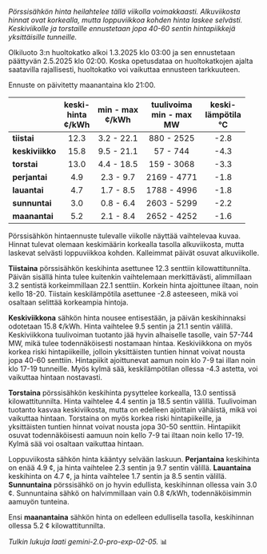 *Pörssisähkön hinta heilahtelee tällä viikolla voimakkaasti. Alkuviikosta hinnat ovat korkealla, mutta loppuviikkoa kohden hinta laskee selvästi. Keskiviikolle ja torstaille ennustetaan jopa 40-60 sentin hintapiikkejä yksittäisille tunneille.*


Olkiluoto 3:n huoltokatko alkoi 1.3.2025 klo 03:00 ja sen ennustetaan päättyvän 2.5.2025 klo 02:00. Koska opetusdataa on huoltokatkojen ajalta saatavilla rajallisesti, huoltokatko voi vaikuttaa ennusteen tarkkuuteen.

Ennuste on päivitetty maanantaina klo 21:00.

|   | keski-<br>hinta<br>¢/kWh | min - max<br>¢/kWh | tuulivoima<br>min - max<br>MW | keski-<br>lämpötila<br>°C |
|:-------------|:----------------:|:----------------:|:-------------:|:-------------:|
| **tiistai**     | 12.3 | 3.2 - 22.1  | 880 - 2525   | -2.8 |
| **keskiviikko** | 15.8 | 9.5 - 21.1  | 57 - 744     | -4.3 |
| **torstai**    | 13.0 | 4.4 - 18.5  | 159 - 3068   | -3.3 |
| **perjantai**  | 4.9  | 2.3 - 9.7   | 2169 - 4771  | -1.8 |
| **lauantai**   | 4.7  | 1.7 - 8.5   | 1788 - 4996  | -1.8 |
| **sunnuntai**  | 3.0  | 0.8 - 6.4   | 2603 - 5299  | -2.2 |
| **maanantai**  | 5.2  | 2.1 - 8.4   | 2652 - 4252  | -1.6 |

Pörssisähkön hintaennuste tulevalle viikolle näyttää vaihtelevaa kuvaa. Hinnat tulevat olemaan keskimäärin korkealla tasolla alkuviikosta, mutta laskevat selvästi loppuviikkoa kohden. Kalleimmat päivät osuvat alkuviikolle.

**Tiistaina** pörssisähkön keskihinta asettunee 12.3 senttiin kilowattitunnilta. Päivän sisällä hinta tulee kuitenkin vaihtelemaan merkittävästi, alimmillaan 3.2 sentistä korkeimmillaan 22.1 senttiin. Korkein hinta ajoittunee iltaan, noin kello 18-20. Tiistain keskilämpötila asettunee -2.8 asteeseen, mikä voi osaltaan selittää korkeampia hintoja.

**Keskiviikkona** sähkön hinta nousee entisestään, ja päivän keskihinnaksi odotetaan 15.8 ¢/kWh. Hinta vaihtelee 9.5 sentin ja 21.1 sentin välillä. Keskiviikkona tuulivoiman tuotanto jää hyvin alhaiselle tasolle, vain 57-744 MW, mikä tulee todennäköisesti nostamaan hintaa. Keskiviikkona on myös korkea riski hintapiikeille, jolloin yksittäisten tuntien hinnat voivat nousta jopa 40-60 senttiin. Hintapiikit ajoittunevat aamun noin klo 7-9 tai illan noin klo 17-19 tunneille. Myös kylmä sää, keskilämpötilan ollessa -4.3 astetta, voi vaikuttaa hintaan nostavasti.

**Torstaina** pörssisähkön keskihinta pysyttelee korkealla, 13.0 sentissä kilowattitunnilta. Hinta vaihtelee 4.4 sentin ja 18.5 sentin välillä. Tuulivoiman tuotanto kasvaa keskiviikosta, mutta on edelleen ajoittain vähäistä, mikä voi vaikuttaa hintaan. Torstaina on myös korkea riski hintapiikeille, ja yksittäisten tuntien hinnat voivat nousta jopa 30-50 senttiin. Hintapiikit osuvat todennäköisesti aamuun noin kello 7-9 tai iltaan noin kello 17-19. Kylmä sää voi osaltaan vaikuttaa hintaan.

Loppuviikosta sähkön hinta kääntyy selvään laskuun. **Perjantaina** keskihinta on enää 4.9 ¢, ja hinta vaihtelee 2.3 sentin ja 9.7 sentin välillä. **Lauantaina** keskihinta on 4.7 ¢, ja hinta vaihtelee 1.7 sentin ja 8.5 sentin välillä. **Sunnuntaina** pörssisähkö on jo hyvin edullista, keskihinnan ollessa vain 3.0 ¢. Sunnuntaina sähkö on halvimmillaan vain 0.8 ¢/kWh, todennäköisimmin aamuyön tunteina.

Ensi **maanantaina** sähkön hinta on edelleen edullisella tasolla, keskihinnan ollessa 5.2 ¢ kilowattitunnilta.

*Tulkin lukuja laati gemini-2.0-pro-exp-02-05.* 📊


